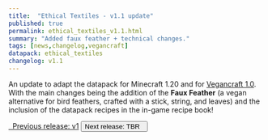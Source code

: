 ```yaml
---
title:  "Ethical Textiles - v1.1 update"
published: true
permalink: ethical_textiles_v1.1.html
summary: "Added faux feather + technical changes."
tags: [news,changelog,vegancraft]
datapack: ethical_textiles
changelog: v1.1
---
```


An update to adapt the datapack for Minecraft 1.20 and for [Vegancraft 1.0](vegancraft.html). With the main changes being the addition of the **Faux Feather** (a vegan alternative for bird feathers, crafted with a stick, string, and leaves) and the inclusion of the datapack recipes in the in-game recipe book!

<div class="btn-group">
    <a href="ethical_textiles_v1.html" role="button" class="btn btn-primary"><i class="fa fa-caret-left"></i>&nbsp; Previous release: v1</a>
    <button role="button" class="btn btn-default disabled">Next release: TBR &nbsp;<i class="fa fa-caret-right"></i> </button>
</div>